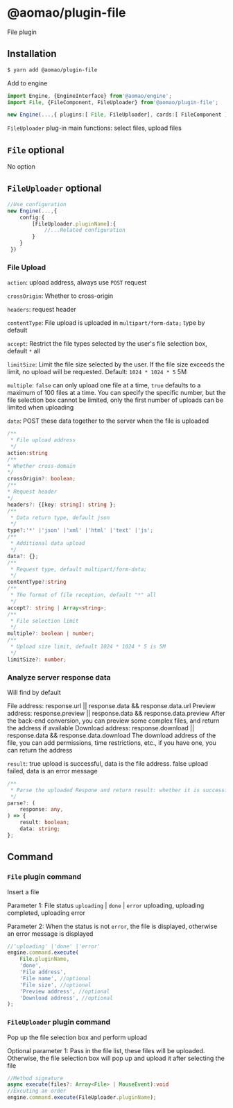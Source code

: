 # @aomao/plugin-file

File plugin

## Installation

```bash
$ yarn add @aomao/plugin-file
```

Add to engine

```ts
import Engine, {EngineInterface} from'@aomao/engine';
import File, {FileComponent, FileUploader} from'@aomao/plugin-file';

new Engine(...,{ plugins:[ File, FileUploader], cards:[ FileComponent ]})
```

`FileUploader` plug-in main functions: select files, upload files

## `File` optional

No option

## `FileUploader` optional

```ts
//Use configuration
new Engine(...,{
    config:{
        [FileUploader.pluginName]:{
            //...Related configuration
        }
    }
 })
```

### File Upload

`action`: upload address, always use `POST` request

`crossOrigin`: Whether to cross-origin

`headers`: request header

`contentType`: File upload is uploaded in `multipart/form-data;` type by default

`accept`: Restrict the file types selected by the user's file selection box, default `*` all

`limitSize`: Limit the file size selected by the user. If the file size exceeds the limit, no upload will be requested. Default: `1024 * 1024 * 5` 5M

`multiple`: `false` can only upload one file at a time, `true` defaults to a maximum of 100 files at a time. You can specify the specific number, but the file selection box cannot be limited, only the first number of uploads can be limited when uploading

`data`: POST these data together to the server when the file is uploaded

```ts
/**
 * File upload address
 */
action:string
/**
* Whether cross-domain
*/
crossOrigin?: boolean;
/**
* Request header
*/
headers?: {[key: string]: string };
/**
 * Data return type, default json
 */
type?:'*' |'json' |'xml' |'html' |'text' |'js';
/**
 * Additional data upload
 */
data?: {};
/**
 * Request type, default multipart/form-data;
 */
contentType?:string
/**
 * The format of file reception, default "*" all
 */
accept?: string | Array<string>;
/**
 * File selection limit
 */
multiple?: boolean | number;
/**
 * Upload size limit, default 1024 * 1024 * 5 is 5M
 */
limitSize?: number;

```

### Analyze server response data

Will find by default

File address: response.url || response.data && response.data.url
Preview address: response.preview || response.data && response.data.preview After the back-end conversion, you can preview some complex files, and return the address if available
Download address: response.download || response.data && response.data.download The download address of the file, you can add permissions, time restrictions, etc., if you have one, you can return the address

`result`: true upload is successful, data is the file address. false upload failed, data is an error message

```ts
/**
 * Parse the uploaded Respone and return result: whether it is successful or not, data: success: file address, failure: error message
 */
parse?: (
    response: any,
) => {
    result: boolean;
    data: string;
};
```

## Command

### `File` plugin command

Insert a file

Parameter 1: File status `uploading` | `done` | `error` uploading, uploading completed, uploading error

Parameter 2: When the status is not `error`, the file is displayed, otherwise an error message is displayed

```ts
//'uploading' |'done' |'error'
engine.command.execute(
	File.pluginName,
	'done',
	'File address',
	'File name', //optional
	'File size', //optional
	'Preview address', //optional
	'Download address', //optional
);
```

### `FileUploader` plugin command

Pop up the file selection box and perform upload

Optional parameter 1: Pass in the file list, these files will be uploaded. Otherwise, the file selection box will pop up and upload it after selecting the file

```ts
//Method signature
async execute(files?: Array<File> | MouseEvent):void
//Excuting an order
engine.command.execute(FileUploader.pluginName);
```
